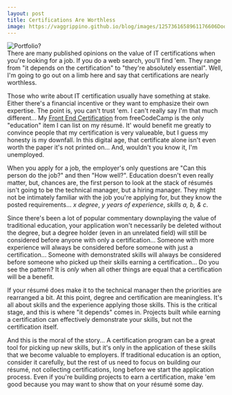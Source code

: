 ```yaml
---
layout: post
title: Certifications Are Worthless
image: https://vaggrippino.github.io/blog/images/1257361658961176606DooFi_Certificate.svg.hi.png
---
```

<img style="display: block; margin: auto;" alt="Portfolio?" src="https://vaggrippino.github.io/blog/images/1257361658961176606DooFi_Certificate.svg.hi.png">
There are many published opinions on the value of IT certifications when you're looking for a job. If you do a web search, you'll find 'em. They range from "it depends on the certification" to "they're absolutely essential". Well, I'm going to go out on a limb here and say that certifications are nearly worthless.

Those who write about IT certification usually have something at stake. Either there's a financial incentive or they want to emphasize their own expertise. The point is, you can't trust 'em. I can't really say I'm that much different... My [Front End Certification](https://www.freecodecamp.org/vaggrippino/front-end-certification) from freeCodeCamp is the only "education" item I can list on my résumé. It' would benefit me greatly to convince people that my certification is very valueable, but I guess my honesty is my downfall. In this digital age, that certificate alone isn't even worth the paper it's not printed on... And, wouldn't you know it, I'm unemployed.

When you apply for a job, the employer's only questions are "Can this person do the job?" and then "How well?". Education doesn't even really matter, but, chances are, the first person to look at the stack of résumés isn't going to be the technical manager, but a hiring manager. They might not be intimately familiar with the job you're applying for, but they know the posted requirements... *x degree*, *y years of experience*, *skills a, b, & c*.

Since there's been a lot of popular commentary downplaying the value of traditional education, your application won't necessarily be deleted without the degree, but a degree holder (even in an unrelated field) will still be considered before anyone with only a certification... Someone with more experience will always be considered before someone with just a certification... Someone with demonstrated skills will always be considered before someone who picked up their skills earning a certification... Do you see the pattern? It is *only* when all other things are equal that a certification will be a benefit.

If your résumé does make it to the technical manager then the priorities are rearranged a bit. At this point, degree and certification are meaningless. It's all about skills and the experience applying those skills. This is the critical stage, and this is where "it depends" comes in. Projects built while earning a certification can effectively demonstrate your skills, but not the certification itself.

And this is the moral of the story... A certification program can be a great tool for picking up new skills, but it's only in the application of these skills that we become valuable to employers. If traditional education is an option, consider it carefully, but the rest of us need to focus on building our résumé, not collecting certifications, long before we start the application process. Even if you're building projects to earn a certification, make 'em good because you may want to show that on your résumé some day.
